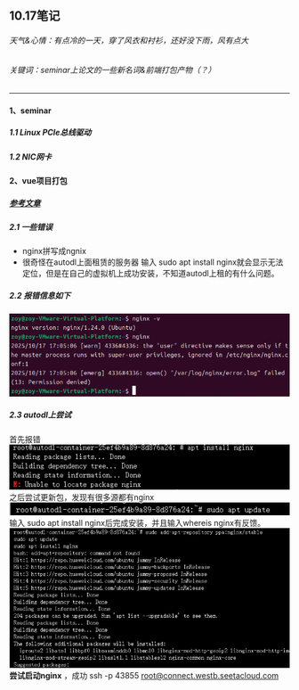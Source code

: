## 10.17笔记

###### 天气&心情：有点冷的一天，穿了风衣和衬衫，还好没下雨，风有点大
###### 关键词：seminar上论文的一些新名词&前端打包产物（？）
---

#### 1、seminar 
##### 1.1 Linux PCIe总线驱动
##### 1.2 NIC网卡
#### 2、vue项目打包
##### [参考文章](https://zhuanlan.zhihu.com/p/431796992)
##### 2.1 一些错误
- nginx拼写成ngnix
- 很奇怪在autodl上面租赁的服务器 输入 sudo apt install nginx就会显示无法定位，但是在自己的虚拟机上成功安装，不知道autodl上租的有什么问题。
##### 2.2 报错信息如下
![alt text](image.png)
##### 2.3 autodl上尝试
首先报错
![alt text](image-1.png)
之后尝试更新包，发现有很多源都有nginx
![alt text](image-2.png)
输入 sudo apt install nginx后完成安装，并且输入whereis nginx有反馈。
![alt text](image-3.png) 
__尝试启动nginx__ ，成功
ssh -p 43855 root@connect.westb.seetacloud.com